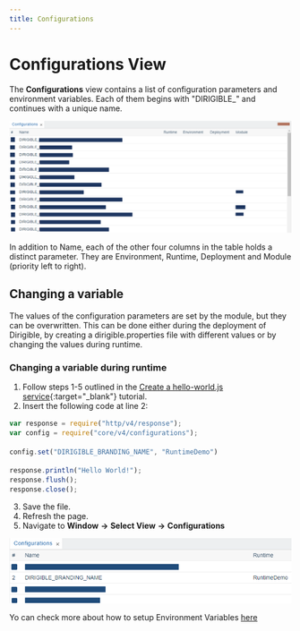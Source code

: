 ```yaml
---
title: Configurations
---
```


Configurations View
===

The **Configurations** view contains a list of configuration parameters and environment variables. Each of them begins with "DIRIGIBLE_" and continues with a unique name.

![Configurations View](../../../images/configurationsview.png)

In addition to Name, each of the other four columns in the table holds a distinct parameter. They are Environment, Runtime, Deployment and Module (priority left to right).

## Changing a variable

The values of the configuration parameters are set by the module, but they can be overwritten. This can be done either during the deployment of Dirigible, by creating a dirigible.properties file with different values or by changing the values during runtime.

### Changing a variable during runtime
1. Follow steps 1-5 outlined in the [Create a hello-world.js service](../../../#create-a-hello-worldjs-service){:target="_blank"} tutorial.
2. Insert the following code at line 2:
``` javascript hl_lines="2 3 4"
var response = require("http/v4/response");
var config = require("core/v4/configurations");

config.set("DIRIGIBLE_BRANDING_NAME", "RuntimeDemo")

response.println("Hello World!");
response.flush();
response.close();
``` 
3. Save the file.
4. Refresh the page. 
5. Navigate to **Window** **&rarr;** **Select View** **&rarr;** **Configurations**

![Configurations Overwrite](../../../images/configurationsoverwrite.png)


Yo can check more about how to setup Environment Variables [here](https://www.dirigible.io/help/setup/setup-environment-variables/)
